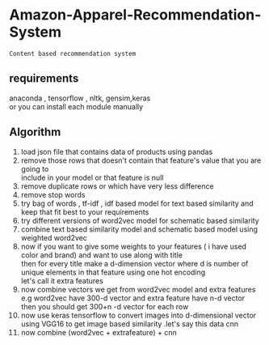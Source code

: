 # Amazon-Apparel-Recommendation-System
    Content based recommendation system 
## requirements ##
  anaconda , tensorflow , nltk, gensim,keras <br>
  or you can install each module manually 

## Algorithm ##
 1. load json file that contains data of products using pandas
 2. remove those rows that doesn't contain that feature's value that you are going to <br>
     include in your model or that feature is null 
 3. remove duplicate rows or which have very less difference
 4. remove stop words
 5. try bag of words , tf-idf , idf  based model for text based similarity and keep that fit best to your requirements
 6. try different versions of  word2vec model for schematic based similarity 
 7. combine text based similarity model and schematic based model using weighted word2vec
 8. now if you want to give some weights to your features ( i have used color and brand)  and want to use along with title <br>
    then for every title make a d-dimension vector where d is number of unique elements in  that feature using one hot encoding <br>
    let's call it extra features
 9. now combine vectors we get from word2vec model and extra features e.g word2vec have 300-d vector and extra feature have n-d vector<br>
    then you should get 300+n -d vector for each row
 10. now use keras  tensorflow to convert images into d-dimensional vector using VGG16 to get image based similarity .let's say this data      cnn
 11. now combine (word2vec + extrafeature) + cnn
